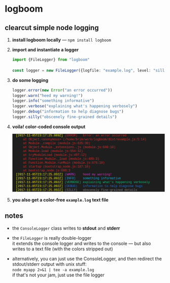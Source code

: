
logboom
=======

## clearcut simple node logging

1. **install logboom locally** — `npm install logboom`

2. **import and instantiate a logger**

	```typescript
	import {FileLogger} from "logboom"

	const logger = new FileLogger({logfile: "example.log", level: "silly"})
	```

3. **do some logging**

	```typescript
	logger.error(new Error("an error occurred"))
	logger.warn("heed my warning!")
	logger.info("something informative")
	logger.verbose("explaining what's happening verbosely")
	logger.debug("information to help diagnose bugs")
	logger.silly("obscenely fine-grained details")
	```

4. **voila! color-coded console output**

	![logboom colored console output](example.png)

5. **you also get a color-free `example.log` text file**

## notes

- the `ConsoleLogger` class writes to **stdout** and **stderr**

- the `FileLogger` is really double-logger  
	it extends the console logger and writes to the console — but also writes to a
	text file (with the colors stripped out)

- alternatively, you can just use the ConsoleLogger, and then redirect the
	stdout/stderr output with unix stuff:  
	`node myapp 2>&1 | tee -a example.log`  
	if that's not your jam, just use the file logger

